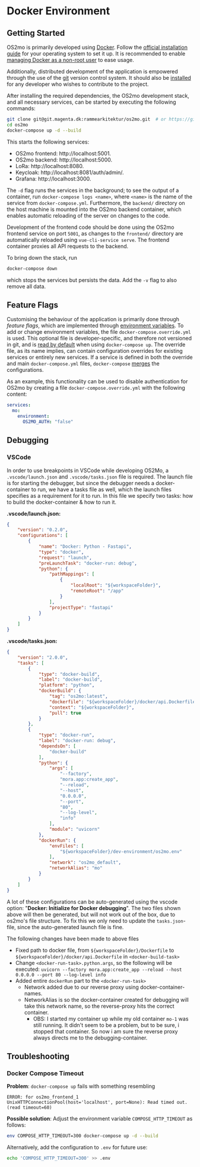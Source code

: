 # Docker Environment

## Getting Started
OS2mo is primarily developed using [Docker](https://www.docker.com/). Follow the
[official installation guide](https://docs.docker.com/engine/install/) for your operating system to set it up. It is
recommended to enable [managing Docker as a non-root user](https://docs.docker.com/engine/install/linux-postinstall/#manage-docker-as-a-non-root-user)
to ease usage.

Additionally, distributed development of the application is empowered through the use of the [git](https://git-scm.com/)
version control system. It should also be [installed](https://git-scm.com/downloads) for any developer who wishes to
contribute to the project.

After installing the required dependencies, the OS2mo development stack, and all necessary services, can be started by
executing the following commands:
```bash
git clone git@git.magenta.dk:rammearkitektur/os2mo.git  # or https://github.com/OS2mo/os2mo.git
cd os2mo
docker-compose up -d --build
```

This starts the following services:

 - OS2mo frontend: http://localhost:5001.
 - OS2mo backend: http://localhost:5000.
 - LoRa: http://localhost:8080.
 - Keycloak: http://localhost:8081/auth/admin/.
 - Grafana: http://localhost:3000.

The `-d` flag runs the services in the background; to see the output of a container, run `docker-compose logs <name>`,
where `<name>` is the name of the service from `docker-compose.yml`. Furthermore, the `backend/` directory on the host
machine is mounted into the OS2mo backend container, which enables automatic reloading of the server on changes to the
code.

Development of the frontend code should be done using the OS2mo frontend service on port `5001`, as changes to the
`frontend/` directory are automatically reloaded using `vue-cli-service serve`. The frontend container proxies all API
requests to the backend.

To bring down the stack, run
```bash
docker-compose down
```
which stops the services but persists the data. Add the `-v` flag to also remove all data.


## Feature Flags
Customising the behaviour of the application is primarily done through _feature flags_, which are implemented through
[environment variables](https://12factor.net/config). To add or change environment variables, the file
`docker-compose.override.yml` is used. This optional file is developer-specific, and therefore not versioned in git,
and is [read by default](https://docs.docker.com/compose/extends/) when using `docker-compose up`. The override file,
as its name implies, can contain configuration overrides for existing services or entirely new services. If a service is
defined in both the override and main `docker-compose.yml` files, `docker-compose`
[merges](https://docs.docker.com/compose/extends/#adding-and-overriding-configuration) the configurations.

As an example, this functionality can be used to disable authentication for OS2mo by creating a file
`docker-compose.override.yml` with the following content:
```yaml
services:
  mo:
    environment:
      OS2MO_AUTH: "false"
```

## Debugging

### VSCode

In order to use breakpoints in VSCode while developing OS2Mo, a `.vscode/launch.json` and `.vscode/tasks.json` file is required. The launch file is for starting the debugger, but since the debugger needs a docker-container to run, we have a tasks file as well, which the launch files specifies as a requirement for it to run. In this file we specify two tasks: how to build the docker-container & how to run it.

**.vscode/launch.json:**

```json
{
    "version": "0.2.0",
    "configurations": [
        {
            "name": "Docker: Python - Fastapi",
            "type": "docker",
            "request": "launch",
            "preLaunchTask": "docker-run: debug",
            "python": {
                "pathMappings": [
                    {
                        "localRoot": "${workspaceFolder}",
                        "remoteRoot": "/app"
                    }
                ],
                "projectType": "fastapi"
            }
        }
    ]
}
```

**.vscode/tasks.json:**

```json
{
	"version": "2.0.0",
	"tasks": [
		{
			"type": "docker-build",
			"label": "docker-build",
			"platform": "python",
			"dockerBuild": {
				"tag": "os2mo:latest",
				"dockerfile": "${workspaceFolder}/docker/api.Dockerfile",
				"context": "${workspaceFolder}",
				"pull": true
			}
		},
		{
			"type": "docker-run",
			"label": "docker-run: debug",
			"dependsOn": [
				"docker-build"
			],
			"python": {
				"args": [
					"--factory",
					"mora.app:create_app",
					"--reload",
					"--host",
					"0.0.0.0",
					"--port",
					"80",
					"--log-level",
					"info"
				],
				"module": "uvicorn"
			},
			"dockerRun": {
				"envFiles": [
					"${workspaceFolder}/dev-environment/os2mo.env"
				],
				"network": "os2mo_default",
				"networkAlias": "mo"
			}
		}
	]
}
```

A lot of these configurations can be auto-generated using the vscode option: "**Docker: Initialize for Docker debugging**". The two files shown above will then be generated, but will not work out of the box, due to os2mo's file structure. To fix this we only need to update the `tasks.json`-file, since the auto-generated launch file is fine.

The following changes have been made to above files

* Fixed path to docker file, from `${workspaceFolder}/Dockerfile` to `${workspaceFolder}/docker/api.Dockerfile` in `<docker-build-task>`
* Change `<docker-run-task>.python.args`, so the following will be executed: `uvicorn --factory mora.app:create_app --reload --host 0.0.0.0 --port 80 --log-level info`
* Added entire `dockerRun` part to the `<docker-run-task>`
  * Network added due to our reverse proxy using docker-container-names.
  * NetworkAlias is so the docker-container created for debugging will take this network name, so the reverse-proxy hits the correct container.
    * OBS: I started my container up while my old container `mo-1` was still running. It didn't seem to be a problem, but to be sure, i stopped that container. So now i am sure the reverse proxy always directs me to the debugging-container.



## Troubleshooting

### Docker Compose Timeout
**Problem**: `docker-compose up` fails with something resembling
```
ERROR: for os2mo_frontend_1
UnixHTTPConnectionPool(host='localhost', port=None): Read timed out.
(read timeout=60)
```
**Possible solution**: Adjust the environment variable `COMPOSE_HTTP_TIMEOUT` as follows:
```bash
env COMPOSE_HTTP_TIMEOUT=300 docker-compose up -d --build
```

Alternatively, add the configuration to `.env` for future use:
```bash
echo 'COMPOSE_HTTP_TIMEOUT=300' >> .env
```
